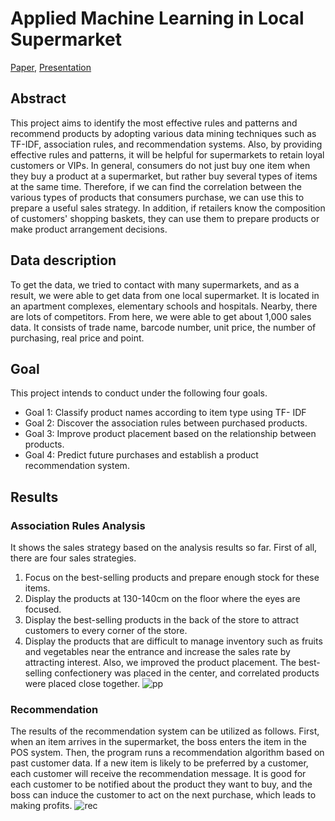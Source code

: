 # Applied Machine Learning in Local Supermarket
[Paper](https://unistackr0-my.sharepoint.com/:b:/g/personal/kimyejin99_unist_ac_kr/EV--mJiAovxNtV9C8qvoqXYBXdLdIBg2UAxGs3MuPRPHug?e=rNBXan), [Presentation](https://unistackr0-my.sharepoint.com/:p:/g/personal/kimyejin99_unist_ac_kr/EXr404d5JmJFgGz10QfMAscBG9t94b8T1SQPhKwbOZnC3g?e=yNR68O)

## Abstract
This project aims to identify the most effective rules and patterns and recommend products by adopting various data mining techniques such as TF-IDF, association rules, and recommendation systems. Also, by providing effective rules and patterns, it will be helpful for supermarkets to retain loyal customers or VIPs. In general, consumers do not just buy one item when they buy a product at a supermarket, but rather buy several types of items at the same time. Therefore, if we can find the correlation between the various types of products that consumers purchase, we can use this to prepare a useful sales strategy. In addition, if retailers know the composition of customers' shopping baskets, they can use them to prepare products or make product arrangement decisions.

## Data description
To get the data, we tried to contact with many supermarkets, and as a result, we were able to get data from one local supermarket. It is located in an apartment complexes, elementary schools and hospitals. Nearby, there are lots of competitors. From here, we were able to get about 1,000 sales data. It consists of trade name, barcode number, unit price, the number of purchasing, real price and point.

## Goal
This project intends to conduct under the following four goals.

* Goal 1: Classify product names according to item type using TF- IDF
* Goal 2: Discover the association rules between purchased products.
* Goal 3: Improve product placement based on the relationship between products.
* Goal 4: Predict future purchases and establish a product recommendation system.

## Results
### Association Rules Analysis
It shows the sales strategy based on the analysis results so far. First of all, there are four sales strategies.
1. Focus on the best-selling products and prepare enough stock for these items.
2. Display the products at 130-140cm on the floor where the eyes are focused.
3. Display the best-selling products in the back of the store to attract customers to every corner of the store.
4. Display the products that are difficult to manage inventory such as fruits and vegetables near the entrance and increase the sales rate by attracting interest.
Also, we improved the product placement. The best-selling confectionery was placed in the center, and correlated products were placed close together.
![pp](https://user-images.githubusercontent.com/93263147/210555398-783a05f5-9ec8-4891-8e57-3a0bdc417d09.png)

### Recommendation
The results of the recommendation system can be utilized as follows. First, when an item arrives in the supermarket, the boss enters the item in the POS system. Then, the program runs a recommendation algorithm based on past customer data. If a new item is likely to be preferred by a customer, each customer will receive the recommendation message. It is good for each customer to be notified about the product they want to buy, and the boss can induce the customer to act on the next purchase, which leads to making profits.
![rec](https://user-images.githubusercontent.com/93263147/210555421-85f55832-59fb-4487-9483-7727a6ee41c9.png)
